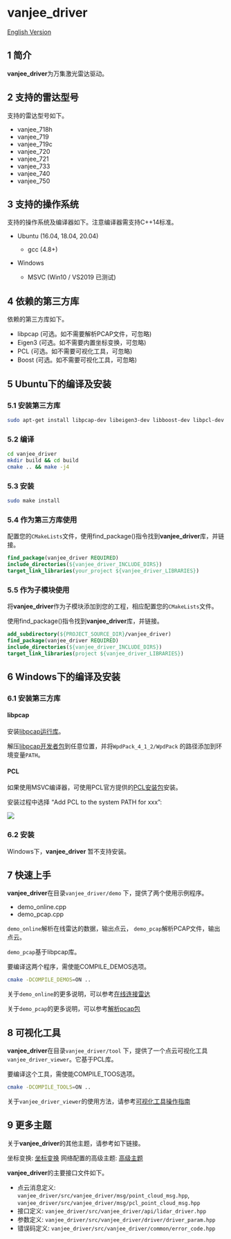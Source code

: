 # **vanjee_driver** 

[English Version](README.md) 

## 1 简介

**vanjee_driver**为万集激光雷达驱动。

## 2 支持的雷达型号

支持的雷达型号如下。
- vanjee_718h
- vanjee_719
- vanjee_719c
- vanjee_720
- vanjee_721
- vanjee_733
- vanjee_740
- vanjee_750

## 3 支持的操作系统

支持的操作系统及编译器如下。注意编译器需支持C++14标准。
- Ubuntu (16.04, 18.04, 20.04)
  - gcc (4.8+)

- Windows
  - MSVC  (Win10 / VS2019 已测试)

## 4 依赖的第三方库

依赖的第三方库如下。
- libpcap (可选。如不需要解析PCAP文件，可忽略)
- Eigen3 (可选。如不需要内置坐标变换，可忽略)
- PCL (可选。如不需要可视化工具，可忽略)
- Boost (可选。如不需要可视化工具，可忽略)

## 5 Ubuntu下的编译及安装
### 5.1 安装第三方库

```bash
sudo apt-get install libpcap-dev libeigen3-dev libboost-dev libpcl-dev
```
### 5.2 编译

```bash
cd vanjee_driver
mkdir build && cd build
cmake .. && make -j4
```

### 5.3 安装

```bash
sudo make install
```

### 5.4 作为第三方库使用

配置您的```CMakeLists```文件，使用find_package()指令找到**vanjee_driver**库，并链接。

```cmake
find_package(vanjee_driver REQUIRED)
include_directories(${vanjee_driver_INCLUDE_DIRS})
target_link_libraries(your_project ${vanjee_driver_LIBRARIES})
```

### 5.5 作为子模块使用

将**vanjee_driver**作为子模块添加到您的工程，相应配置您的```CMakeLists```文件。

使用find_package()指令找到**vanjee_driver**库，并链接。

```cmake
add_subdirectory(${PROJECT_SOURCE_DIR}/vanjee_driver)
find_package(vanjee_driver REQUIRED)
include_directories(${vanjee_driver_INCLUDE_DIRS})
target_link_libraries(project ${vanjee_driver_LIBRARIES})
```

## 6 Windows下的编译及安装

### 6.1 安装第三方库

#### libpcap

安装[libpcap运行库](https://www.winpcap.org/install/bin/WinPcap_4_1_3.exe)。

解压[libpcap开发者包](https://www.winpcap.org/install/bin/WpdPack_4_1_2.zip)到任意位置，并将```WpdPack_4_1_2/WpdPack``` 的路径添加到环境变量```PATH```。

#### PCL

如果使用MSVC编译器，可使用PCL官方提供的[PCL安装包](https://github.com/PointCloudLibrary/pcl/releases)安装。

安装过程中选择 “Add PCL to the system PATH for xxx”:

![](./doc/img/01_install_pcl.PNG)

### 6.2 安装

Windows下，**vanjee_driver** 暂不支持安装。

## 7 快速上手

**vanjee_driver**在目录```vanjee_driver/demo``` 下，提供了两个使用示例程序。

- demo_online.cpp
- demo_pcap.cpp

`demo_online`解析在线雷达的数据，输出点云， `demo_pcap`解析PCAP文件，输出点云。

`demo_pcap`基于libpcap库。

要编译这两个程序，需使能COMPILE_DEMOS选项。

```bash
cmake -DCOMPILE_DEMOS=ON ..
```

关于`demo_online`的更多说明，可以参考[在线连接雷达](doc/howto/how_to_decode_online_lidar.md)

关于`demo_pcap`的更多说明，可以参考[解析pcap包](doc/howto/how_to_decode_pcap_file.md)

## 8 可视化工具

**vanjee_driver**在目录```vanjee_driver/tool``` 下，提供了一个点云可视化工具`vanjee_driver_viewer`。它基于PCL库。

要编译这个工具，需使能COMPILE_TOOS选项。

```bash
cmake -DCOMPILE_TOOLS=ON ..
```

关于`vanjee_driver_viewer`的使用方法，请参考[可视化工具操作指南](doc/howto/how_to_use_vanjee_driver_viewer.md) 

## 9 更多主题

关于**vanjee_driver**的其他主题，请参考如下链接。

坐标变换: [坐标变换](doc/howto/how_to_transform_pointcloud.md) 
网络配置的高级主题: [高级主题](doc/howto/online_lidar_advanced_topics.md) 

**vanjee_driver**的主要接口文件如下。

- 点云消息定义: ```vanjee_driver/src/vanjee_driver/msg/point_cloud_msg.hpp```, ```vanjee_driver/src/vanjee_driver/msg/pcl_point_cloud_msg.hpp```
- 接口定义: ```vanjee_driver/src/vanjee_driver/api/lidar_driver.hpp```
- 参数定义: ```vanjee_driver/src/vanjee_driver/driver/driver_param.hpp```
- 错误码定义: ```vanjee_driver/src/vanjee_driver/common/error_code.hpp```

